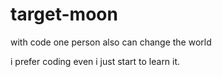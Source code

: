 # target-moon
with code one person also can change the world

i prefer coding even i just start to learn it.

